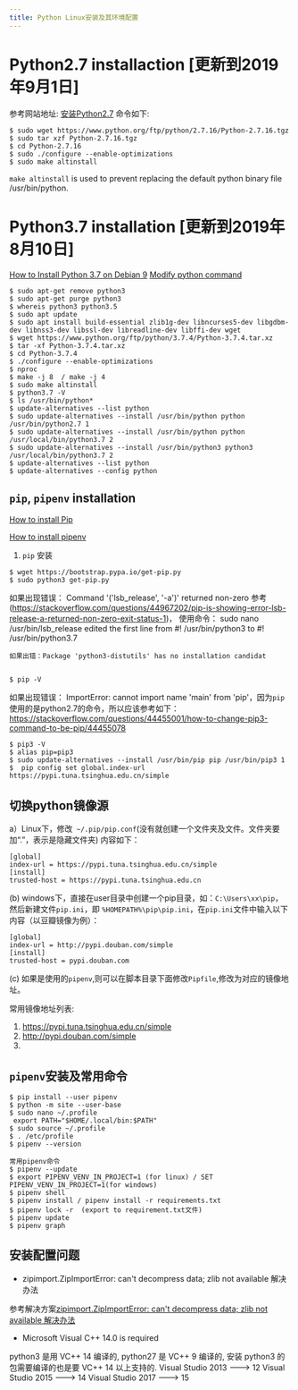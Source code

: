 ```yaml
---
title: Python Linux安装及其环境配置
---
```



# Python2.7 installaction [更新到2019年9月1日]

参考网站地址: [安装Python2.7](https://tecadmin.net/install-python-2-7-on-ubuntu-and-linuxmint/)
命令如下:

```
$ sudo wget https://www.python.org/ftp/python/2.7.16/Python-2.7.16.tgz
$ sudo tar xzf Python-2.7.16.tgz
$ cd Python-2.7.16
$ sudo ./configure --enable-optimizations
$ sudo make altinstall 
```
`make altinstall` is used to prevent replacing the default python binary file /usr/bin/python.

# Python3.7 installation [更新到2019年8月10日]

[How to Install Python 3.7 on Debian 9](https://linuxize.com/post/how-to-install-python-3-7-on-debian-9/)
[Modify python command](https://jcutrer.com/linux/upgrade-python37-ubuntu1810)

```shell script
$ sudo apt-get remove python3
$ sudo apt-get purge python3
$ whereis python3 python3.5
$ sudo apt update
$ sudo apt install build-essential zlib1g-dev libncurses5-dev libgdbm-dev libnss3-dev libssl-dev libreadline-dev libffi-dev wget
$ wget https://www.python.org/ftp/python/3.7.4/Python-3.7.4.tar.xz
$ tar -xf Python-3.7.4.tar.xz
$ cd Python-3.7.4
$ ./configure --enable-optimizations
$ nproc
$ make -j 8  / make -j 4
$ sudo make altinstall
$ python3.7 -V
$ ls /usr/bin/python*
$ update-alternatives --list python
$ sudo update-alternatives --install /usr/bin/python python /usr/bin/python2.7 1
$ sudo update-alternatives --install /usr/bin/python python /usr/local/bin/python3.7 2
$ sudo update-alternatives --install /usr/bin/python3 python3 /usr/local/bin/python3.7 2
$ update-alternatives --list python
$ update-alternatives --config python

```
## `pip`, `pipenv` installation

[How to install Pip](https://linuxize.com/post/how-to-install-pip-on-debian-9/)

[How to install pipenv](https://www.ostechnix.com/pipenv-officially-recommended-python-packaging-tool/)

1. `pip` 安装

```shell script
$ wget https://bootstrap.pypa.io/get-pip.py
$ sudo python3 get-pip.py
```

如果出现错误： Command '('lsb_release', '-a')' returned non-zero
参考 (https://stackoverflow.com/questions/44967202/pip-is-showing-error-lsb-release-a-returned-non-zero-exit-status-1)，
使用命令： sudo nano  /usr/bin/lsb_release
edited the first line from #! /usr/bin/python3 to #! /usr/bin/python3.7

```
如果出错：Package 'python3-distutils' has no installation candidat


$ pip -V
```

如果出现错误： ImportError: cannot import name 'main' from 'pip'，因为`pip`使用的是python2.7的命令，所以应该参考如下： https://stackoverflow.com/questions/44455001/how-to-change-pip3-command-to-be-pip/44455078

```
$ pip3 -V
$ alias pip=pip3
$ sudo update-alternatives --install /usr/bin/pip pip /usr/bin/pip3 1
$  pip config set global.index-url https://pypi.tuna.tsinghua.edu.cn/simple

```

## 切换python镜像源

a）Linux下，修改` ~/.pip/pip.conf`(没有就创建一个文件夹及文件。文件夹要加“.”，表示是隐藏文件夹)
内容如下：
```
[global]
index-url = https://pypi.tuna.tsinghua.edu.cn/simple
[install]
trusted-host = https://pypi.tuna.tsinghua.edu.cn
```
(b) windows下，直接在user目录中创建一个pip目录，如：`C:\Users\xx\pip`，然后新建文件`pip.ini`，即 `%HOMEPATH%\pip\pip.ini`，在`pip.ini`文件中输入以下内容（以豆瓣镜像为例）：

```
[global]
index-url = http://pypi.douban.com/simple
[install]
trusted-host = pypi.douban.com
```
(c) 如果是使用的`pipenv`,则可以在脚本目录下面修改`Pipfile`,修改为对应的镜像地址。

常用镜像地址列表:
1. https://pypi.tuna.tsinghua.edu.cn/simple
2. http://pypi.douban.com/simple
3. 

##  `pipenv`安装及常用命令

```
$ pip install --user pipenv
$ python -m site --user-base
$ sudo nano ~/.profile
 export PATH="$HOME/.local/bin:$PATH"
$ sudo source ~/.profile
$ . /etc/profile
$ pipenv --version

常用pipenv命令
$ pipenv --update
$ export PIPENV_VENV_IN_PROJECT=1 (for linux) / SET PIPENV_VENV_IN_PROJECT=1(for windows)
$ pipenv shell
$ pipenv install / pipenv install -r requirements.txt
$ pipenv lock -r  (export to requirement.txt文件)
$ pipenv update
$ pipenv graph

```
  
## 安装配置问题

- zipimport.ZipImportError: can't decompress data; zlib not available 解决办法

参考解决方案[zipimport.ZipImportError: can't decompress data; zlib not available 解决办法](https://www.cnblogs.com/zhangym/p/6226435.html)


- Microsoft Visual C++ 14.0 is required

python3 是用 VC++ 14 编译的, python27 是 VC++ 9 编译的, 安装 python3 的包需要编译的也是要 VC++ 14 以上支持的.
Visual Studio 2013 ---> 12
Visual Studio 2015 ---> 14
Visual Studio 2017 ---> 15

